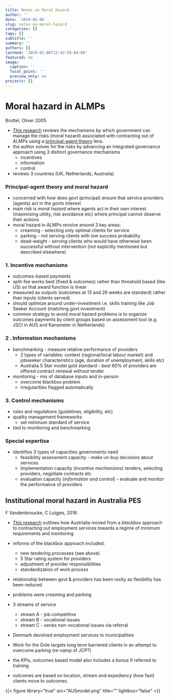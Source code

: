 ```yaml
---
title: Notes on Moral Hazard
author: ''
date: '2019-01-06'
slug: notes-on-moral-hazard
categories: []
tags: []
subtitle: ''
summary: ''
authors: []
lastmod: '2019-01-06T12:42:59-04:00'
featured: no
image:
  caption: ''
  focal_point: ''
  preview_only: no
projects: []
---
```


# Moral hazard in ALMPs

Bruttel, Oliver 2005

* [This research](https://www.econstor.eu/handle/10419/44013) reviews the mechanisms by which government can manage the risks (moral hazard) associated with contracting out of ALMPs using a [principal-agent theory](https://en.wikipedia.org/wiki/Principal%E2%80%93agent_problem) lens.
* the author solves for the risks by advancing an integrated governance approach using 3 distinct governance mechanisms
  *	incentives
  *	information
  *	control 
* reviews 3 countries (UK, Netherlands, Australia)

### Principal-agent theory and moral hazard
* concerned with how does govt (principal) ensure that service providers (agents) act in the govts interest 
* main risk is _moral hazard_ where agents act in their own interest (maximising utility, risk avoidance etc) where principal cannot observe their actions
* moral hazard in ALMPs revolve around 3 key areas:
   * creaming - selecting only optimal clients for service
   * parking - not serving clients with low success probability
   * dead-weight - serving clients who would have otherwise been successful without intervention (not explicitly mentioned but described elsewhere)

### 1. Incentive mechanisms
* outcomes-based payments
* split-fee works best (fixed & outcomes) rather than threshold based (like US) so that award function is linear
* measured as outputs (outcomes at 13 and 26 weeks are standard) rather than inputs (clients served)
* should optimize around under-investment i.e. skills training like Job Seeker Account (matching govt investment)
* common strategy to avoid moral hazard problems is to organize outcomes payments by client groups based on assessment tool (e.g. JSCI in AUS and Kansmeter in Netherlands)

### 2 . Information mechanisms
* benchmarking - measure relative performance of providers
	* 2 types of variables:  context (regional/local labour market) and jobseeker characteristics (age, duration of unemployment, skills etc)
	* Australia 5 Star model gold standard - best 60% of providers are offered contract renewal without tender
* monitoring - mix of database inputs and in-person
	* overcome blackbox problem
	* irregularities flagged automatically

### 3. Control mechanisms
* rules and regulations (guidelines, eligibility, etc)
* quality management frameworks
	* set minimum standard of service
* tied to monitoring and benchmarking

### Special expertise 
* identifies 3 types of capacities governments need
	* feasibility assessment capacity - _make-or-buy_ decisions about services
	* Implementation capacity (*incentive mechanisms*) tenders, selecting providers, negotiate contracts etc
	* evaluation capacity (*information and control*) - evaluate and monitor the performance of providers

## Institutional moral hazard in Australia PES

F Vandenbroucke, C Luigjes, 2016

* [This research](https://papers.ssrn.com/sol3/papers.cfm?abstract_id=2782375) outlines how Austrialia moved from a _blackbox_ approach to contracting out employment services towards a regime of minimum requirements and monitoring

* reforms of the blackbox approach included:
	* new tendering processes (see above)
	* 5 Star rating system for providers
	* adjustment of provider responsibilities
	* standardization of work process

* relationship between govt & providers has been rocky as flexibility has been reduced

* problems were creaming and parking

* 3 streams of service
	* stream A - job competitive
	* stream B - vocational issues
	* stream C - series non-vocational issues via referral

* Denmark devolved employment services to municipalities
* Work for the Dole targets long term barriered clients in an attempt to overcome parking (re-vamp of JCP?)
* the KPIs, outcomes based model also includes a bonus if referred to training
* outcomes are based on location, stream and expediency (how fast) clients move to outcomes.



{{< figure library="true" src="AUSmodel.png" title="" lightbox="false" >}}